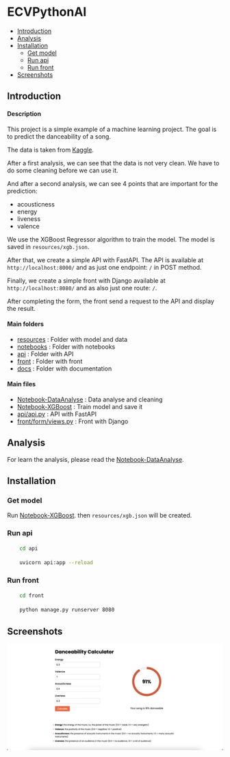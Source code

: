 # ECVPythonAI
- [Introduction](#introduction)
- [Analysis](#analysis)
- [Installation](#installation)
    - [Get model](#get-model)
    - [Run api](#run-api)
    - [Run front](#run-front)
- [Screenshots](#screenshots)

## Introduction
#### Description
This project is a simple example of a machine learning project. 
The goal is to predict the danceability of a song.

The data is taken from [Kaggle](https://www.kaggle.com/datasets/maharshipandya/-spotify-tracks-dataset?select=dataset.csv).

After a first analysis, we can see that the data is not very clean.
We have to do some cleaning before we can use it.

And after a second analysis, we can see 4 points that are important for the prediction:
- acousticness
- energy
- liveness
- valence

We use the XGBoost Regressor algorithm to train the model.
The model is saved in `resources/xgb.json`.

After that, we create a simple API with FastAPI.
The API is available at `http://localhost:8000/` and as just one endpoint: `/` in POST method.

Finally, we create a simple front with Django available at `http://localhost:8080/` and as also just one route: `/`.

After completing the form, the front send a request to the API and display the result.

#### Main folders
- [resources](resources) : Folder with model and data
- [notebooks](notebooks) : Folder with notebooks
- [api](api) : Folder with API
- [front](front) : Folder with front
- [docs](docs) : Folder with documentation

#### Main files
- [Notebook-DataAnalyse](notebooks/Notebook-DataAnalyse.ipynb) : Data analyse and cleaning
- [Notebook-XGBoost](notebooks/Notebook-XGBoost.ipynb) : Train model and save it
- [api/api.py](api/api.py) : API with FastAPI
- [front/form/views.py](front/form/views.py) : Front with Django

## Analysis
For learn the analysis, please read the [Notebook-DataAnalyse](notebooks/Notebook-DataAnalyse.ipynb).

## Installation
### Get model
Run [Notebook-XGBoost](notebooks/Notebook-XGBoost.ipynb). then `resources/xgb.json` will be created.

### Run api
```bash
    cd api

    uvicorn api:app --reload
```

### Run front
```bash
    cd front

    python manage.py runserver 8080
```

## Screenshots
![Screenshot](docs/screenshot.png)

